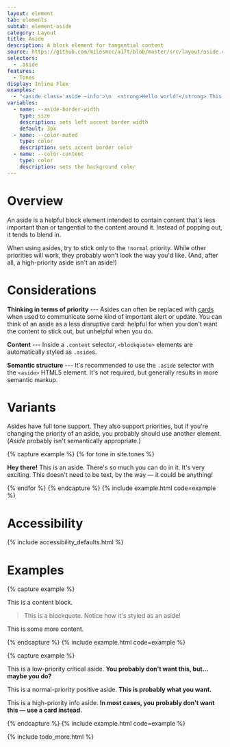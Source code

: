 ```yaml
---
layout: element
tab: elements
subtab: element-aside
category: Layout
title: Aside
description: A block element for tangential content
source: https://github.com/milesmcc/a17t/blob/master/src/layout/aside.css
selectors:
  - .aside
features:
  - Tones
display: Inline Flex
examples:
  - "<aside class='aside ~info'>\n  <strong>Hello world!</strong> This is what an aside looks like.\n</aside>"
variables:
  - name: --aside-border-width
    type: size
    description: sets left accent border width
    default: 3px
  - name: --color-muted
    type: color
    description: sets accent border color
  - name: --color-content
    type: color
    description: sets the background color
---
```


# Overview

An aside is a helpful block element intended to contain content that's less important than or tangential to the content around it. Instead of popping out, it tends to blend in.

When using asides, try to stick only to the `!normal` priority. While other priorities will work, they probably won't look the way you'd like. (And, after all, a high-priority aside isn't an aside!)

# Considerations

**Thinking in terms of priority** --- Asides can often be replaced with [cards](/layout/card) when used to communicate some kind of important alert or update. You can think of an aside as a less disruptive card: helpful for when you don't want the content to stick out, but unhelpful when you do.

**Content** --- Inside a `.content` selector, `<blockquote>` elements are automatically styled as `.aside`s.

**Semantic structure** --- It's recommended to use the `.aside` selector with the `<aside>` HTML5 element. It's not required, but generally results in more semantic markup.

# Variants

Asides have full tone support. They also support priorities, but if you're changing the priority of an aside, you probably should use another element. (_Aside_ probably isn't semantically appropriate.)

{% capture example %}
{% for tone in site.tones %}
<aside class="aside ~{{tone}} mb-4">
    <p><strong>Hey there!</strong> This is an aside. There's so much you can do in it. It's very exciting. This doesn't need to be text, by the way &mdash; it
    could be anything!</p>
</aside>
{% endfor %}
{% endcapture %}
{% include example.html code=example %}

# Accessibility

{% include accessibility_defaults.html %}

# Examples

{% capture example %}
<div class="content">
    <p>This is a content block.</p>
    <blockquote>
        <p>This is a blockquote. Notice how it's styled as an aside!</p>
    </blockquote>
    <p>This is some more content.</p>
</div>
{% endcapture %}
{% include example.html code=example %}

{% capture example %}
<aside class="aside ~info @low mb-4">
    <p>This is a low-priority critical aside. <b>You probably don't want this, but... maybe you do?</b></p>
</aside>
<aside class="aside ~positive !normal mb-4">
    <p>This is a normal-priority positive aside. <b>This is probably what you want.</b></p>
</aside>
<aside class="aside ~info @high mb-4">
    <p>This is a high-priority info aside. <b>In most cases, you probably don't want this &mdash; use a card instead.</b></p>
</aside>
{% endcapture %}
{% include example.html code=example %}

{% include todo_more.html %}
